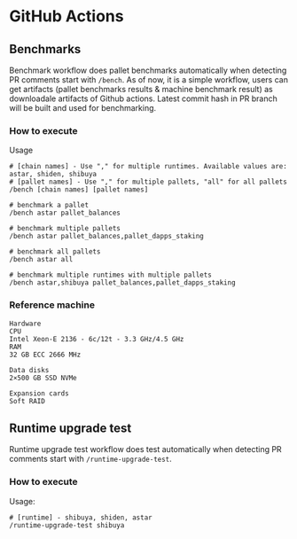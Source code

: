 # GitHub Actions

## Benchmarks
Benchmark workflow does pallet benchmarks automatically when detecting PR comments start with `/bench`.
As of now, it is a simple workflow, users can get artifacts (pallet benchmarks results & machine benchmark result) as downloadale artifacts of Github actions.
Latest commit hash in PR branch will be built and used for benchmarking.

### How to execute
Usage
```
# [chain names] - Use "," for multiple runtimes. Available values are: astar, shiden, shibuya
# [pallet names] - Use "," for multiple pallets, "all" for all pallets
/bench [chain names] [pallet names]
```
```
# benchmark a pallet
/bench astar pallet_balances

# benchmark multiple pallets
/bench astar pallet_balances,pallet_dapps_staking

# benchmark all pallets
/bench astar all

# benchmark multiple runtimes with multiple pallets
/bench astar,shibuya pallet_balances,pallet_dapps_staking
```


### Reference machine
```
Hardware
CPU
Intel Xeon-E 2136 - 6c/12t - 3.3 GHz/4.5 GHz
RAM
32 GB ECC 2666 MHz

Data disks
2×500 GB SSD NVMe

Expansion cards
Soft RAID
```

## Runtime upgrade test

Runtime upgrade test workflow does test automatically when detecting PR comments start with `/runtime-upgrade-test`.

### How to execute

Usage:

```
# [runtime] - shibuya, shiden, astar
/runtime-upgrade-test shibuya
```
